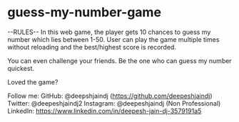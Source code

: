 # guess-my-number-game

--RULES--
In this web game, the player gets 10 chances to guess my number which lies between 1-50. 
User can play the game multiple times without reloading and the best/highest score is recorded. 

You can even challenge your friends. Be the one who can guess my number quickest.

Loved the game?

Follow me:
GitHub: @deepshjaindj (https://github.com/deepeshjaindj)
Twitter: @deepeshjaindj2
Instagram: @deepeshjaindj (Non Professional)
LinkedIn: https://www.linkedin.com/in/deepesh-jain-dj-3579191a5
